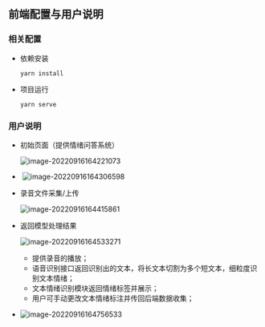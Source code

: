 ## 前端配置与用户说明

### 相关配置

+ 依赖安装

  ```
  yarn install
  ```

+ 项目运行

  ```
  yarn serve
  ```

### 用户说明

+ 初始页面（提供情绪问答系统）

  ![image-20220916164221073](C:\Users\Lenovo\AppData\Roaming\Typora\typora-user-images\image-20220916164221073.png)

+ ​	![image-20220916164306598](C:\Users\Lenovo\AppData\Roaming\Typora\typora-user-images\image-20220916164306598.png)

+ 录音文件采集/上传

  ![image-20220916164415861](C:\Users\Lenovo\AppData\Roaming\Typora\typora-user-images\image-20220916164415861.png)

+ 返回模型处理结果

  ![image-20220916164533271](C:\Users\Lenovo\AppData\Roaming\Typora\typora-user-images\image-20220916164533271.png)

  + 提供录音的播放；
  + 语音识别接口返回识别出的文本，将长文本切割为多个短文本，细粒度识别文本情绪；
  + 文本情绪识别模块返回情绪标签并展示；
  + 用户可手动更改文本情绪标注并传回后端数据收集；

+ ![image-20220916164756533](C:\Users\Lenovo\AppData\Roaming\Typora\typora-user-images\image-20220916164756533.png)
